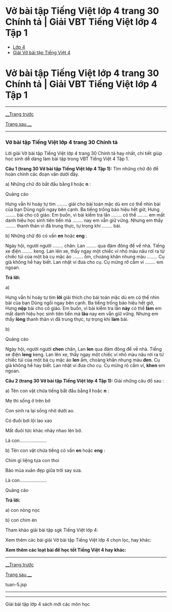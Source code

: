# Vở bài tập Tiếng Việt lớp 4 trang 30 Chính tả | Giải VBT Tiếng Việt lớp 4 Tập 1

  * [Lớp 4](https://vietjack.com/series/lop-4.jsp)
  * [Giải Vở bài tập Tiếng Việt 4](https://vietjack.com/giai-vo-bai-tap-tieng-viet-4/index.jsp)



# Vở bài tập Tiếng Việt lớp 4 trang 30 Chính tả | Giải VBT Tiếng Việt lớp 4 Tập 1

* * *

[__Trang trước](https://vietjack.com/giai-vo-bai-tap-tieng-viet-4/tuan-5.jsp)

[Trang sau __](https://vietjack.com/giai-vo-bai-tap-tieng-viet-4/tuan-5.jsp)

* * *

### Vở bài tập Tiếng Việt lớp 4 trang 30 Chính tả

Lời giải Vở bài tập Tiếng Việt lớp 4 trang 30 Chính tả hay nhất, chi tiết giúp học sinh dễ dàng làm bài tập trong VBT Tiếng Việt 4 Tập 1.

**Câu 1 (trang 30 Vở bài tập Tiếng Việt lớp 4 Tập 1):** Tìm những chữ đó để hoàn chỉnh các đoạn văn dưới đây.

a) Những chữ đó bắt đầu bằng **l** hoặc **n** :

Quảng cáo

Hưng vẫn hí hoáy tự tìm ........ giải cho bài toán mặc dù em có thể nhìn bài của bạn Dũng ngồi ngay bên cạnh. Ba tiếng trống báo hiệu hết giờ, Hưng ........ bài cho cô giáo. Em buồn, vì bài kiểm tra lần ........ có thể ........ em mất danh hiệu học sinh tiên tiến mà ........ nay em vẫn giữ vững. Nhưng em thấy ........ thanh thản vì đã trung thực, tự trọng khi ........ bài.

b) Những chữ đó có vần **en** hoặc **eng** :

Ngày hội, người người ........ chân. Lan ........ qua đám đông để về nhà. Tiếng xe điện ........ keng. Lan lên xe, thấy ngay một chiếc ví nhỏ màu nâu rơi ra từ chiếc túi của một bà cụ mặc áo ........ ốm, choàng khăn nhung màu ........ Cụ già không hề hay biết. Lan nhặt ví đưa cho cụ. Cụ mừng rỡ cầm ví ........ em ngoan.

**Trả lời:**

a) 

Hưng vẫn hí hoáy tự tìm **lời** giải thích cho bài toán mặc dù em có thể nhìn bài của bạn Dũng ngồi ngay bên cạnh. Ba tiếng trống báo hiệu hết giờ, Hưng **nộp** bài cho cô giáo. Em buồn, vì bài kiểm tra lần **này** có thể **làm** em mất danh hiệu học sinh tiên tiến mà **lâu** nay em vẫn giữ vững. Nhưng em thấy **lòng** thanh thản vì đã trung thực, tự trọng khi **làm** bài.

b) 

Quảng cáo

Ngày hội, người người **chen** chân, Lan **len** qua đám đông để về nhà. Tiếng xe điện **leng** keng. Lan lên xe, thấy ngay một chiếc ví nhỏ màu nâu rơi ra từ chiếc túi của một bà cụ mặc áo **len** ấm, choàng khăn nhung màu **đen**. Cụ già không hề hay biết. Lan nhặt ví đưa cho cụ. Cụ mừng rõ cầm ví, **khen** em ngoan.

**Câu 2 (trang 30 Vở bài tập Tiếng Việt lớp 4 Tập 1):** Giải những câu đố sau :

a) Tên con vật chứa tiếng bắt đầu bằng **l** hoặc **n** :

Mẹ thì sống ở trên bờ

Con sinh ra lại sống nhờ dưới ao. 

Có đuôi bơi lội lao xao

Mất đuôi tức khác nháy nhao lên bờ.

Là con..................... 

b) Tên con vật chứa tiếng có vần **en** hoặc **eng** :

Chim gì liệng tựa con thoi

Báo mùa xuân đẹp giữa trời say sưa.

Là con..................... 

Quảng cáo

**Trả lời:**

a) con nòng nọc 

b) con chim én 

Tham khảo giải bài tập sgk Tiếng Việt lớp 4:

Xem thêm các bài giải Vở bài tập Tiếng Việt lớp 4 chọn lọc, hay khác:

**Xem thêm các loạt bài để học tốt Tiếng Việt 4 hay khác:**

* * *

[__Trang trước](https://vietjack.com/giai-vo-bai-tap-tieng-viet-4/tuan-5.jsp)

[Trang sau __](https://vietjack.com/giai-vo-bai-tap-tieng-viet-4/tuan-5.jsp)

tuan-5.jsp

* * *

* * *

Giải bài tập lớp 4 sách mới các môn học

